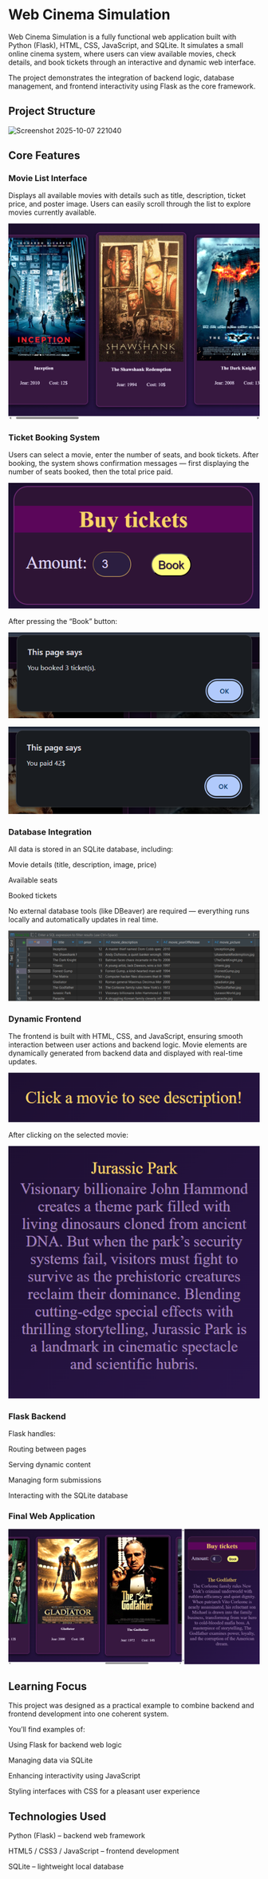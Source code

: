 # Web Cinema Simulation

Web Cinema Simulation is a fully functional web application built with Python (Flask), HTML, CSS, JavaScript, and SQLite.
It simulates a small online cinema system, where users can view available movies, check details, and book tickets through an interactive and dynamic web interface.

The project demonstrates the integration of backend logic, database management, and frontend interactivity using Flask as the core framework.

## Project Structure

<img width="700" height="400" alt="Screenshot 2025-10-07 221040" src="https://github.com/user-attachments/assets/f2853c62-d0e4-44b6-ac70-a8cd3b3b9e56" />


## Core Features

### Movie List Interface

Displays all available movies with details such as title, description, ticket price, and poster image.
Users can easily scroll through the list to explore movies currently available.

![MovieListInterface](./Res_imgs/MovieListInterface.png)


### Ticket Booking System

Users can select a movie, enter the number of seats, and book tickets.
After booking, the system shows confirmation messages — first displaying the number of seats booked, then the total price paid.

![TicketBookingSystem](./Res_imgs/TicketBookingSystem.png) 

After pressing the “Book” button:

![TBSView1](./Res_imgs/TBSView1.png) 

![TBSView2](./Res_imgs/TBSView2.png)


### Database Integration

All data is stored in an SQLite database, including:

Movie details (title, description, image, price)

Available seats

Booked tickets

No external database tools (like DBeaver) are required — everything runs locally and automatically updates in real time.

![DatabaseIntegration](./Res_imgs/DatabaseIntegration.png)


### Dynamic Frontend

The frontend is built with HTML, CSS, and JavaScript, ensuring smooth interaction between user actions and backend logic.
Movie elements are dynamically generated from backend data and displayed with real-time updates.

![DynamicFrontend1](./Res_imgs/DynamicFrontend1.png) 

After clicking on the selected movie:

![DynamicFrontend2](./Res_imgs/DynamicFrontend2.png)


### Flask Backend

Flask handles:

Routing between pages

Serving dynamic content

Managing form submissions

Interacting with the SQLite database

### Final Web Application

![FinalWebApplication](./Res_imgs/FinalWebApplication.png)


## Learning Focus

This project was designed as a practical example to combine backend and frontend development into one coherent system.

You’ll find examples of:

Using Flask for backend web logic

Managing data via SQLite

Enhancing interactivity using JavaScript

Styling interfaces with CSS for a pleasant user experience

## Technologies Used

Python (Flask) – backend web framework

HTML5 / CSS3 / JavaScript – frontend development

SQLite – lightweight local database
